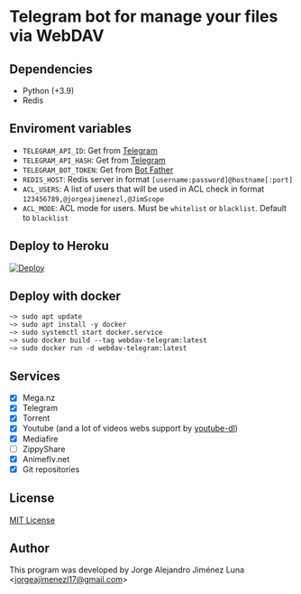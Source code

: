 # Telegram bot for manage your files via WebDAV

## Dependencies
+ Python (+3.9)
+ Redis

## Enviroment variables
- `TELEGRAM_API_ID`: Get from [Telegram](https://my.telegram.org)
- `TELEGRAM_API_HASH`: Get from [Telegram](https://my.telegram.org)
- `TELEGRAM_BOT_TOKEN`: Get from [Bot Father](https://t.me/BotFather)
- `REDIS_HOST`: Redis server in format `[username:password]@hostname[:port]`
- `ACL_USERS`: A list of users that will be used in ACL check in format `123456789,@jorgeajimenezl,@JimScope`
- `ACL_MODE`: ACL mode for users. Must be `whitelist` or `blacklist`. Default to `blacklist`

## Deploy to Heroku
[![Deploy](https://www.herokucdn.com/deploy/button.svg)](https://heroku.com/deploy?template=https://github.com/jorgeajimenezl/webdav-telegram)

## Deploy with docker
```shell
~> sudo apt update
~> sudo apt install -y docker
~> sudo systemctl start docker.service
~> sudo docker build --tag webdav-telegram:latest 
~> sudo docker run -d webdav-telegram:latest
```

## Services
- [X] Mega.nz
- [X] Telegram
- [X] Torrent
- [X] Youtube (and a lot of videos webs support by [youtube-dl](https://github.com/ytdl-org/youtube-dl/))
- [X] Mediafire
- [ ] ZippyShare
- [X] Animeflv.net
- [X] Git repositories

## License
[MIT License](./LICENSE)

## Author
This program was developed by Jorge Alejandro Jiménez Luna <<jorgeajimenezl17@gmail.com>>
